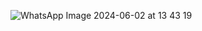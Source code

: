 ![WhatsApp Image 2024-06-02 at 13 43 19](https://github.com/fivenikhil/XfactrGeoApp/assets/12934006/8395c76e-6e33-4c91-9769-9aa4e4343817)
